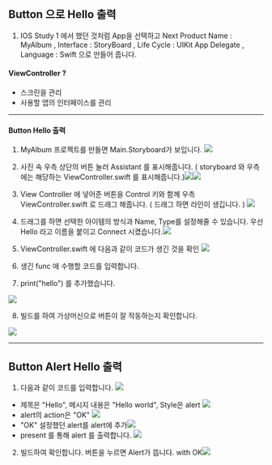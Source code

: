 ## Button 으로 Hello 출력
1. IOS Study 1	에서 했던 것처럼 
App을 선택하고 Next
Product Name : MyAlbum ,
Interface : StoryBoard ,
Life Cycle : UIKit App Delegate , 
Language :  Swift 으로 만들어 줍니다.


#### ViewController ?
- 스크린을 관리
- 사용할 앱의 인터페이스를 관리

---

#### Button Hello 출력
1. MyAlbum 프로젝트를 만들면 Main.Storyboard가 보입니다.
![](https://images.velog.io/images/everytime79/post/1e3da525-b230-48b4-a734-f3a489588e0b/%E1%84%89%E1%85%B3%E1%84%8F%E1%85%B3%E1%84%85%E1%85%B5%E1%86%AB%E1%84%89%E1%85%A3%E1%86%BA%202020-12-02%2018.33.19.png)
2. 사진 속 우측 상단의 버튼 눌러 Assistant 를 표시해줍니다.
( storyboard 와 우측에는 해당하는 ViewController.swift 를 표시해줍니다.)![](https://images.velog.io/images/everytime79/post/57d9ad1c-8b5b-41a1-b159-30de8b9525be/%E1%84%89%E1%85%B3%E1%84%8F%E1%85%B3%E1%84%85%E1%85%B5%E1%86%AB%E1%84%89%E1%85%A3%E1%86%BA%202020-12-02%2019.08.18.png)![](https://images.velog.io/images/everytime79/post/10d388d6-802f-4c30-b0d3-a3e93005a890/%E1%84%89%E1%85%B3%E1%84%8F%E1%85%B3%E1%84%85%E1%85%B5%E1%86%AB%E1%84%89%E1%85%A3%E1%86%BA%202020-12-02%2019.09.56.png)
3. View Controller 에 넣어준 버튼을 Control 키와 함께 우측 ViewController.swift 로 드래그 해줍니다. ( 드래그 하면 라인이 생깁니다. )
![](https://images.velog.io/images/everytime79/post/35e9a074-4f55-4ea6-9f5c-23980ca05809/%E1%84%89%E1%85%B3%E1%84%8F%E1%85%B3%E1%84%85%E1%85%B5%E1%86%AB%E1%84%89%E1%85%A3%E1%86%BA%202020-12-02%2019.11.22.png)
4. 드래그를 하면 선택한 아이템의 방식과 Name, Type를 설정해줄 수 있습니다.
우선 Hello 라고 이름을 붙이고 Connect 시켰습니다.![](https://images.velog.io/images/everytime79/post/e386192f-a740-43fc-bfc3-e2f7ca5a0e55/%E1%84%89%E1%85%B3%E1%84%8F%E1%85%B3%E1%84%85%E1%85%B5%E1%86%AB%E1%84%89%E1%85%A3%E1%86%BA%202020-12-02%2019.12.18.png)
5. ViewController.swift 에 다음과 같이 코드가 생긴 것을 확인
![](https://images.velog.io/images/everytime79/post/d926928b-5818-405d-9c22-1a4a66f74ce4/%E1%84%89%E1%85%B3%E1%84%8F%E1%85%B3%E1%84%85%E1%85%B5%E1%86%AB%E1%84%89%E1%85%A3%E1%86%BA%202020-12-02%2019.18.34.png)

6. 생긴 func 에 수행할 코드를 입력합니다.

7. print("hello") 를 추가했습니다.

![](https://images.velog.io/images/everytime79/post/45a74545-332d-499f-ad0c-22ca38058763/%E1%84%89%E1%85%B3%E1%84%8F%E1%85%B3%E1%84%85%E1%85%B5%E1%86%AB%E1%84%89%E1%85%A3%E1%86%BA%202020-12-02%2019.20.40.png)

8. 빌드를 하여 가상머신으로 버튼이 잘 작동하는지 확인합니다.

![](https://images.velog.io/images/everytime79/post/f942dbcc-79f9-45f5-8745-543177d7c650/%E1%84%89%E1%85%B3%E1%84%8F%E1%85%B3%E1%84%85%E1%85%B5%E1%86%AB%E1%84%89%E1%85%A3%E1%86%BA%202020-12-02%2019.21.25.png)

---

## Button Alert Hello 출력
1. 다음과 같이 코드를 입력합니다.
![](https://images.velog.io/images/everytime79/post/6f2db818-4ec5-4352-8c69-f6bbd28192ce/%E1%84%89%E1%85%B3%E1%84%8F%E1%85%B3%E1%84%85%E1%85%B5%E1%86%AB%E1%84%89%E1%85%A3%E1%86%BA%202020-12-02%2019.28.17.png)
- 제목은 "Hello", 메시지 내용은 "Hello world", Style은 alert ![](https://images.velog.io/images/everytime79/post/e2359b08-719d-4a72-a18f-6240cacb066f/%E1%84%89%E1%85%B3%E1%84%8F%E1%85%B3%E1%84%85%E1%85%B5%E1%86%AB%E1%84%89%E1%85%A3%E1%86%BA%202020-12-02%2019.31.42.png)
- alert의 action은 "OK"
![](https://images.velog.io/images/everytime79/post/6749d65d-9251-4c27-80b1-878af11cb0b4/%E1%84%89%E1%85%B3%E1%84%8F%E1%85%B3%E1%84%85%E1%85%B5%E1%86%AB%E1%84%89%E1%85%A3%E1%86%BA%202020-12-02%2019.33.25.png)
- "OK" 설정했던 alert를 alert에 추가![](https://images.velog.io/images/everytime79/post/72fe4be6-7ed9-4a0c-a8ef-5b39124ea5df/%E1%84%89%E1%85%B3%E1%84%8F%E1%85%B3%E1%84%85%E1%85%B5%E1%86%AB%E1%84%89%E1%85%A3%E1%86%BA%202020-12-02%2019.34.10.png)
- present 를 통해 alert 를 출력합니다. ![](https://images.velog.io/images/everytime79/post/b2fd1f58-3f4c-4388-975f-b3eb12a148c6/%E1%84%89%E1%85%B3%E1%84%8F%E1%85%B3%E1%84%85%E1%85%B5%E1%86%AB%E1%84%89%E1%85%A3%E1%86%BA%202020-12-02%2019.34.17.png)
2. 빌드하여 확인합니다. 버튼을 누르면 Alert가 뜹니다. with OK![](https://images.velog.io/images/everytime79/post/7d2d6426-31cd-4a6e-b738-25a2eb65b4d5/%E1%84%89%E1%85%B3%E1%84%8F%E1%85%B3%E1%84%85%E1%85%B5%E1%86%AB%E1%84%89%E1%85%A3%E1%86%BA%202020-12-02%2019.36.36.png)
